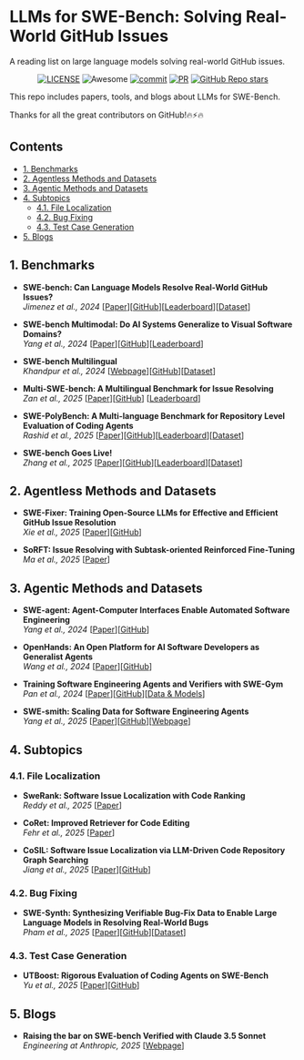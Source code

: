 # LLMs for SWE-Bench: Solving Real-World GitHub Issues
A reading list on large language models solving real-world GitHub issues.

<div align="center">

[![LICENSE](https://img.shields.io/github/license/wasiahmad/Awesome-LLM-SWE-Bench)](https://github.com/wasiahmad/Awesome-LLM-SWE-Bench/blob/main/LICENSE)
![Awesome](https://cdn.rawgit.com/sindresorhus/awesome/d7305f38d29fed78fa85652e3a63e154dd8e8829/media/badge.svg)
[![commit](https://img.shields.io/github/last-commit/wasiahmad/Awesome-LLM-SWE-Bench?color=blue)](https://github.com/wasiahmad/Awesome-LLM-SWE-Bench/commits/main)
[![PR](https://img.shields.io/badge/PRs-Welcome-red)](https://github.com/wasiahmad/Awesome-LLM-SWE-Bench/pulls)
[![GitHub Repo stars](https://img.shields.io/github/stars/wasiahmad/Awesome-LLM-SWE-Bench)](https://github.com/wasiahmad/Awesome-LLM-SWE-Bench)
<!-- ![license](https://img.shields.io/bower/l/bootstrap?style=plastic) -->

</div>

This repo includes papers, tools, and blogs about LLMs for SWE-Bench.

Thanks for all the great contributors on GitHub!🔥⚡🔥

## Contents

- [1. Benchmarks](#1-benchmarks)
- [2. Agentless Methods and Datasets](#2-agentless-methods-and-datasets)
- [3. Agentic Methods and Datasets](#3-agentic-methods-and-datasets)
- [4. Subtopics](#4-subtopics)
  - [4.1. File Localization](#41-file-localization)
  - [4.2. Bug Fixing](#42-bug-fixing)
  - [4.3. Test Case Generation](#43-test-case-generation)
- [5. Blogs](#5-blogs)

## 1. Benchmarks

- **SWE-bench: Can Language Models Resolve Real-World GitHub Issues?**<br> 
  *Jimenez et al., 2024* [[Paper](https://arxiv.org/abs/2310.06770)][[GitHub](https://github.com/SWE-bench/SWE-bench/tree/main)][[Leaderboard](https://www.swebench.com/)][[Dataset](https://huggingface.co/datasets/princeton-nlp/SWE-bench)] <br>

- **SWE-bench Multimodal: Do AI Systems Generalize to Visual Software Domains?** <br>
  *Yang et al., 2024* [[Paper](https://arxiv.org/abs/2410.03859)][[GitHub](https://github.com/SWE-bench/SWE-bench/tree/main)][[Leaderboard](https://www.swebench.com/multimodal.html)]

- **SWE-bench Multilingual** <br>
  *Khandpur et al., 2024* [[Webpage](https://kabirk.com/multilingual)][[GitHub](https://github.com/SWE-bench/SWE-bench/tree/main)][[Dataset](https://huggingface.co/datasets/SWE-bench/SWE-bench_Multilingual)]

- **Multi-SWE-bench: A Multilingual Benchmark for Issue Resolving** <br>
  *Zan et al., 2025* [[Paper](https://arxiv.org/pdf/2504.02605)][[GitHub](https://github.com/multi-swe-bench/multi-swe-bench)] [[Leaderboard](https://multi-swe-bench.github.io/)]

- **SWE-PolyBench: A Multi-language Benchmark for Repository Level Evaluation of Coding Agents** <br>
  *Rashid et al., 2025* [[Paper](https://arxiv.org/abs/2504.08703)][[GitHub](https://github.com/amazon-science/SWE-PolyBench)][[Leaderboard](https://amazon-science.github.io/SWE-PolyBench/)][[Dataset](https://huggingface.co/datasets/AmazonScience/SWE-PolyBench)]

- **SWE-bench Goes Live!** <br>
  *Zhang et al., 2025* [[Paper](https://arxiv.org/abs/2505.23419)][[GitHub](https://github.com/microsoft/SWE-bench-Live)][[Leaderboard](https://swe-bench-live.github.io/)][[Dataset](https://huggingface.co/datasets/SWE-bench-Live/SWE-bench-Live)]


## 2. Agentless Methods and Datasets

- **SWE-Fixer: Training Open-Source LLMs for Effective and Efficient GitHub Issue Resolution** <br>
  *Xie et al., 2025* [[Paper](https://arxiv.org/abs/2501.05040)][[GitHub](https://github.com/InternLM/SWE-Fixer)]

- **SoRFT: Issue Resolving with Subtask-oriented Reinforced Fine-Tuning** <br>
  *Ma et al., 2025* [[Paper](https://arxiv.org/abs/2502.20127)]


## 3. Agentic Methods and Datasets

- **SWE-agent: Agent-Computer Interfaces Enable Automated Software Engineering** <br>
  *Yang et al., 2024* [[Paper](https://arxiv.org/abs/2405.15793)][[GitHub](https://github.com/SWE-agent/SWE-agent)]

- **OpenHands: An Open Platform for AI Software Developers as Generalist Agents** <br>
  *Wang et al., 2024* [[Paper](https://arxiv.org/abs/2407.16741)][[GitHub](https://github.com/All-Hands-AI/OpenHands)]

- **Training Software Engineering Agents and Verifiers with SWE-Gym** <br>
  *Pan et al., 2024* [[Paper](https://arxiv.org/pdf/2412.21139)][[GitHub](https://github.com/SWE-Gym/SWE-Gym)][[Data & Models](https://huggingface.co/SWE-Gym)]

- **SWE-smith: Scaling Data for Software Engineering Agents** <br>
  *Yang et al., 2025* [[Paper](https://arxiv.org/abs/2504.21798)][[GitHub](https://github.com/SWE-bench/SWE-smith)][[Webpage](https://swesmith.com/)]


## 4. Subtopics

### 4.1. File Localization

- **SweRank: Software Issue Localization with Code Ranking** <br>
  *Reddy et al., 2025* [[Paper](https://arxiv.org/abs/2505.07849)]

- **CoRet: Improved Retriever for Code Editing** <br>
  *Fehr et al., 2025* [[Paper](https://arxiv.org/abs/2505.24715)]

- **CoSIL: Software Issue Localization via LLM-Driven Code Repository Graph Searching** <br>
  *Jiang et al., 2025* [[Paper](https://arxiv.org/abs/2503.22424)][[GitHub](https://github.com/ZhonghaoJiang/CoSIL)]


### 4.2. Bug Fixing

- **SWE-Synth: Synthesizing Verifiable Bug-Fix Data to Enable Large Language Models in Resolving Real-World Bugs** <br>
  *Pham et al., 2025* [[Paper](https://arxiv.org/abs/2504.14757)][[GitHub](https://github.com/FSoft-AI4Code/SWE-Synth)][[Dataset](https://huggingface.co/swesynth)]


### 4.3. Test Case Generation

- **UTBoost: Rigorous Evaluation of Coding Agents on SWE-Bench** <br>
  *Yu et al., 2025* [[Paper](https://arxiv.org/abs/2506.09289)][[GitHub](https://github.com/CUHK-Shenzhen-SE/UTBoost)]


## 5. Blogs

- **Raising the bar on SWE-bench Verified with Claude 3.5 Sonnet** <br>
  *Engineering at Anthropic, 2025* [[Webpage](https://www.anthropic.com/engineering/swe-bench-sonnet)]


